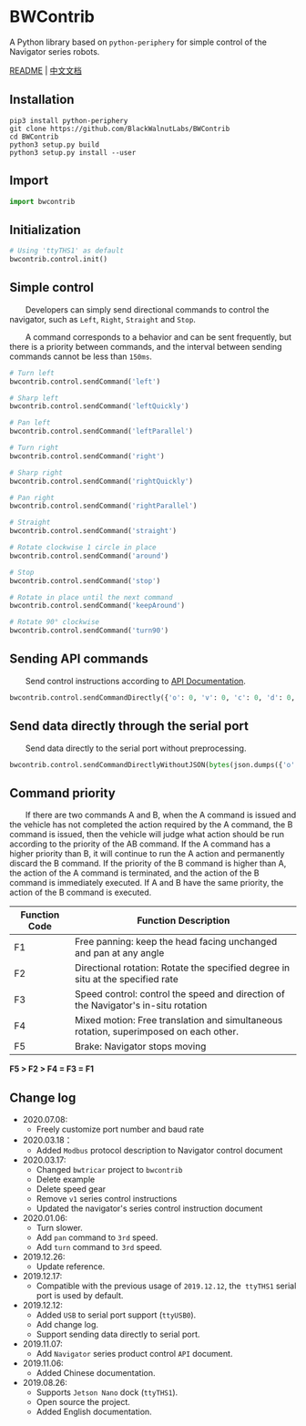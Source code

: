 # BWContrib

A Python library based on `python-periphery` for simple control of the Navigator series robots.

[README](README.md) | [中文文档](README_zh.md)

## Installation

``` shell
pip3 install python-periphery
git clone https://github.com/BlackWalnutLabs/BWContrib
cd BWContrib
python3 setup.py build
python3 setup.py install --user
```

## Import

``` python
import bwcontrib
```

## Initialization

``` python
# Using 'ttyTHS1' as default
bwcontrib.control.init()
```

## Simple control

&emsp;&emsp;Developers can simply send directional commands to control the navigator, such as `Left`, `Right`, `Straight` and `Stop`.

&emsp;&emsp;A command corresponds to a behavior and can be sent frequently, but there is a priority between commands, and the interval between sending commands cannot be less than `150ms`.

``` python
# Turn left
bwcontrib.control.sendCommand('left')

# Sharp left
bwcontrib.control.sendCommand('leftQuickly')

# Pan left
bwcontrib.control.sendCommand('leftParallel')

# Turn right
bwcontrib.control.sendCommand('right')

# Sharp right
bwcontrib.control.sendCommand('rightQuickly')

# Pan right
bwcontrib.control.sendCommand('rightParallel')

# Straight
bwcontrib.control.sendCommand('straight')

# Rotate clockwise 1 circle in place
bwcontrib.control.sendCommand('around')

# Stop
bwcontrib.control.sendCommand('stop')

# Rotate in place until the next command
bwcontrib.control.sendCommand('keepAround')

# Rotate 90° clockwise
bwcontrib.control.sendCommand('turn90')
```

## Sending API commands

&emsp;&emsp;Send control instructions according to [API Documentation](docs/navigator_api_doc.md).

``` python
bwcontrib.control.sendCommandDirectly({'o': 0, 'v': 0, 'c': 0, 'd': 0, 'r': 0, 'a': 0})
```

## Send data directly through the serial port

&emsp;&emsp;Send data directly to the serial port without preprocessing.

``` python
bwcontrib.control.sendCommandDirectlyWithoutJSON(bytes(json.dumps({'o': 0, 'v': 0, 'c': 0, 'd': 0, 'r': 0, 'a': 0}), encoding="utf8"))
```

## Command priority

&emsp;&emsp;If there are two commands A and B, when the A command is issued and the vehicle has not completed the action required by the A command, the B command is issued, then the vehicle will judge what action should be run according to the priority of the AB command. If the A command has a higher priority than B, it will continue to run the A action and permanently discard the B command. If the priority of the B command is higher than A, the action of the A command is terminated, and the action of the B command is immediately executed. If A and B have the same priority, the action of the B command is executed.

|  Function Code   | Function Description  |
|  ----  | ----  |
| F1  | Free panning: keep the head facing unchanged and pan at any angle |
| F2  | Directional rotation: Rotate the specified degree in situ at the specified rate |
| F3  | Speed ​​control: control the speed and direction of the Navigator's in-situ rotation |
| F4  | Mixed motion: Free translation and simultaneous rotation, superimposed on each other. |
| F5  | Brake: Navigator stops moving |

**F5 > F2 > F4 = F3 = F1**

## Change log

* 2020.07.08:
    * Freely customize port number and baud rate
* 2020.03.18：
    * Added `Modbus` protocol description to Navigator control document
* 2020.03.17:
    * Changed `bwtricar` project  to `bwcontrib`
    * Delete example
    * Delete speed gear
    * Remove `v1` series control instructions
    * Updated the navigator's series control instruction document
* 2020.01.06:
    * Turn slower.
    * Add `pan` command to `3rd` speed.
    * Add `turn` command to `3rd` speed.
* 2019.12.26:
    * Update reference.
* 2019.12.17:
    * Compatible with the previous usage of `2019.12.12`, the` ttyTHS1` serial port is used by default.
* 2019.12.12:
    * Added `USB` to serial port support (`ttyUSB0`).
    * Add change log.
    * Support sending data directly to serial port.
* 2019.11.07:
    * Add `Navigator` series product control `API` document.
* 2019.11.06:
    * Added Chinese documentation.
* 2019.08.26:
    * Supports `Jetson Nano` dock (`ttyTHS1`).
    * Open source the project.
    * Added English documentation.